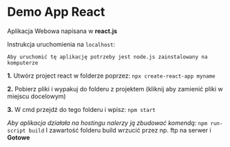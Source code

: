 # Demo App React

Aplikacja Webowa napisana w **react.js**

Instrukcja uruchomienia na `localhost`:

``Aby uruchomić tę aplikację potrzeby jest node.js zainstalowany na komputerze``

**1.** Utwórz project react w folderze poprzez:
``npx create-react-app myname``

**2.** Pobierz pliki i wypakuj do folderu z projektem (kliknij aby zamienić pliki w miejscu docelowym)

**3.** W cmd przejdź do tego folderu i wpisz:
``npm start``

*Aby aplikacja działała na hostingu nalerzy ją zbudować komendą:*
``npm run-script build``
I zawartość folderu build wrzucić przez np. ftp na serwer i **Gotowe**
